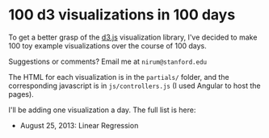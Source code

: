 # 100 d3 visualizations in 100 days

To get a better grasp of the [d3.js](http://www.d3js.org/) visualization library, I've decided to make 100 toy example visualizations over the course of 100 days.

Suggestions or comments? Email me at `nirum@stanford.edu`

The HTML for each visualization is in the `partials/` folder, and the corresponding javascript is in `js/controllers.js` (I used Angular to host the pages).

I'll be adding one visualization a day. The full list is here:
- August 25, 2013: Linear Regression
